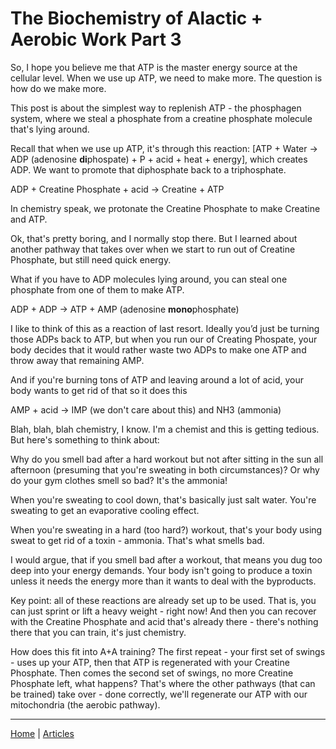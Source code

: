 # The Biochemistry of Alactic + Aerobic Work Part 3

So, I hope you believe me that ATP is the master energy source at the cellular level. When we use up ATP, we need to make more. The question is how do we make more.

This post is about the simplest way to replenish ATP - the phosphagen system, where we steal a phosphate from a creatine phosphate molecule that's lying around.

Recall that when we use up ATP, it's through this reaction: [ATP + Water -> ADP (adenosine **di**phospate) + P + acid + heat + energy], which creates ADP. We want to promote that diphosphate back to a triphosphate.

ADP + Creatine Phosphate + acid -> Creatine + ATP

In chemistry speak, we protonate the Creatine Phosphate to make Creatine and ATP.

Ok, that's pretty boring, and I normally stop there. But I learned about another pathway that takes over when we start to run out of Creatine Phosphate, but still need quick energy.

What if you have to ADP molecules lying around, you can steal one phosphate from one of them to make ATP.

ADP + ADP -> ATP + AMP (adenosine **mono**phosphate)

I like to think of this as a reaction of last resort. Ideally you’d just be turning those ADPs back to ATP, but when you run our of Creating Phospate, your body decides that it would rather waste two ADPs to make one ATP and throw away that remaining AMP.

And if you're burning tons of ATP and leaving around a lot of acid, your body wants to get rid of that so it does this

AMP + acid -> IMP (we don't care about this) and NH3 (ammonia)

Blah, blah, blah chemistry, I know. I'm a chemist and this is getting tedious. But here's something to think about:

Why do you smell bad after a hard workout but not after sitting in the sun all afternoon (presuming that you're sweating in both circumstances)? Or why do your gym clothes smell so bad? It's the ammonia!

When you're sweating to cool down, that's basically just salt water. You're sweating to get an evaporative cooling effect.

When you're sweating in a hard (too hard?) workout, that's your body using sweat to get rid of a toxin - ammonia. That's what smells bad.

I would argue, that if you smell bad after a workout, that means you dug too deep into your energy demands. Your body isn't going to produce a toxin unless it needs the energy more than it wants to deal with the byproducts.

Key point: all of these reactions are already set up to be used. That is, you can just sprint or lift a heavy weight - right now! And then you can recover with the Creatine Phosphate and acid that's already there - there's nothing there that you can train, it's just chemistry.

How does this fit into A+A training? The first repeat - your first set of swings - uses up your ATP, then that ATP is regenerated with your Creatine Phosphate. Then comes the second set of swings, no more Creatine Phosphate left, what happens? That's where the other pathways (that can be trained) take over - done correctly, we'll regenerate our ATP with our mitochondria (the aerobic pathway).

----

[Home](../index.md) | [Articles](../articles.md)